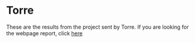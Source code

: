 # Torre

These are the results from the project sent by Torre. If you are looking for the webpage report, click [here](https://madnietzsche.github.io/Torre/)